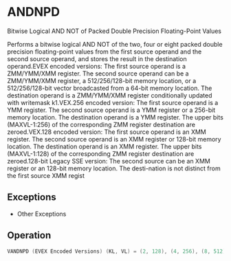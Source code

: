 # ANDNPD

Bitwise Logical AND NOT of Packed Double Precision Floating-Point Values

Performs a bitwise logical AND NOT of the two, four or eight packed double precision floating-point values from the first source operand and the second source operand, and stores the result in the destination operand.EVEX encoded versions: The first source operand is a ZMM/YMM/XMM register.
The second source operand can be a ZMM/YMM/XMM register, a 512/256/128-bit memory location, or a 512/256/128-bit vector broadcasted from a 64-bit memory location.
The destination operand is a ZMM/YMM/XMM register conditionally updated with writemask k1.VEX.256 encoded version: The first source operand is a YMM register.
The second source operand is a YMM register or a 256-bit memory location.
The destination operand is a YMM register.
The upper bits (MAXVL-1:256) of the corresponding ZMM register destination are zeroed.VEX.128 encoded version: The first source operand is an XMM register.
The second source operand is an XMM register or 128-bit memory location.
The destination operand is an XMM register.
The upper bits (MAXVL-1:128) of the corresponding ZMM register destination are zeroed.128-bit Legacy SSE version: The second source can be an XMM register or an 128-bit memory location.
The desti-nation is not distinct from the first source XMM regist

## Exceptions

- Other Exceptions

## Operation

```C
VANDNPD (EVEX Encoded Versions) (KL, VL) = (2, 128), (4, 256), (8, 512)FOR j := 0 TO KL-1i := j * 64IF k1[j] OR *no writemask*IF (EVEX.b == 1) AND (SRC2 *is memory*)THENDEST[i+63:i] := (NOT(SRC1[i+63:i])) BITWISE AND SRC2[63:0]ELSE DEST[i+63:i] := (NOT(SRC1[i+63:i])) BITWISE AND SRC2[i+63:i]FI;ELSE IF *merging-masking*; merging-maskingTHEN *DEST[i+63:i] remains unchanged*ELSE ; zeroing-maskingDEST[i+63:i] = 0FI;FI;ENDFORDEST[MAXVL-1:VL] := 0VANDNPD (VEX.256 Encoded Version)DEST[63:0] := (NOT(SRC1[63:0])) BITWISE AND SRC2[63:0]DEST[127:64] := (NOT(SRC1[127:64])) BITWISE AND SRC2[127:64]DEST[191:128] := (NOT(SRC1[191:128])) BITWISE AND SRC2[191:128]DEST[255:192] := (NOT(SRC1[255:192])) BITWISE AND SRC2[255:192]DEST[MAXVL-1:256] := 0VANDNPD (VEX.128 Encoded Version)DEST[63:0] := (NOT(SRC1[63:0])) BITWISE AND SRC2[63:0]DEST[127:64] := (NOT(SRC1[127:64])) BITWISE AND SRC2[127:64]DEST[MAXVL-1:128] := 0ANDNPD (128-bit Legacy SSE Version)DEST[63:0] := (NOT(DEST[63:0])) BITWISE AND SRC[63:0]DEST[127:64] := (NOT(DEST[127:64])) BITWISE AND SRC[127:64]DEST[MAXVL-1:128] (Unmodified)Intel C/C++ Compiler Intrinsic EquivalentVANDNPD __m512d _mm512_andnot_pd (__m512d a, __m512d b);VANDNPD __m512d _mm512_mask_andnot_pd (__m512d s, __mmask8 k, __m512d a, __m512d b);VANDNPD __m512d _mm512_maskz_andnot_pd (__mmask8 k, __m512d a, __m512d b);VANDNPD __m256d _mm256_mask_andnot_pd (__m256d s, __mmask8 k, __m256d a, __m256d b);VANDNPD __m256d _mm256_maskz_andnot_pd (__mmask8 k, __m256d a, __m256d b);VANDNPD __m128d _mm_mask_andnot_pd (__m128d s, __mmask8 k, __m128d a, __m128d b);VANDNPD __m128d _mm_maskz_andnot_pd (__mmask8 k, __m128d a, __m128d b);VANDNPD __m256d _mm256_andnot_pd (__m256d a, __m256d b);ANDNPD __m128d _mm_andnot_pd (__m128d a, __m128d b);
```
